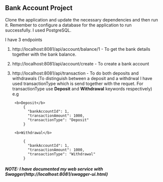 <h2>Bank Account Project</h2>

Clone the application and update the necessary dependencies and then run it. 
Remember to configure a database for the application to run successfully. I used PostgreSQL. 

I have 3 endpoints

1. http://localhost:8081/api/account/balance/1 - To get the bank details together with the bank balance.
2. http://localhost:8081/api/account/create - To create a bank account
3. http://localhost:8081/api/transaction - To do both deposits and withdrawals (To distinguish between a deposit and a 
	withdrwal I have used transactionType which is send together with the requet.
	For transactionType use <b>Deposit</b> and <b>Withdrawal</b> keywords respectively) e.g
	
		<b>Deposit</b>
			{
			  "bankAccountId": 1,
			  "transactionAmount": 1000,
			  "transactionType": "Deposit"
			}
			
		<b>Withdrawal</b>
		
			{
			  "bankAccountId": 1,
			  "transactionAmount": 1000,
			  "transactionType": "Withdrawal"
			}

<h5>NOTE: I have documented my web service with Swagger(http://localhost:8081/swagger-ui.html)<h5>
